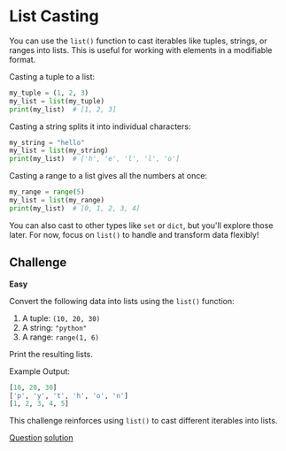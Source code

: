 # List Casting

You can use the `list()` function to cast iterables like tuples, strings, or ranges into lists. This is useful for working with elements in a modifiable format.

Casting a tuple to a list:

```python
my_tuple = (1, 2, 3)
my_list = list(my_tuple)
print(my_list)  # [1, 2, 3]
```

Casting a string splits it into individual characters:

```python
my_string = "hello"
my_list = list(my_string)
print(my_list)  # ['h', 'e', 'l', 'l', 'o']
```

Casting a range to a list gives all the numbers at once:

```python
my_range = range(5)
my_list = list(my_range)
print(my_list)  # [0, 1, 2, 3, 4]
```

You can also cast to other types like `set` or `dict`, but you'll explore those later. For now, focus on `list()` to handle and transform data flexibly!

## Challenge

**Easy**

Convert the following data into lists using the `list()` function:

1. A tuple: `(10, 20, 30)`
2. A string: `"python"`
3. A range: `range(1, 6)`

Print the resulting lists.

Example Output:

```python
[10, 20, 30]
['p', 'y', 't', 'h', 'o', 'n']
[1, 2, 3, 4, 5]
```

This challenge reinforces using `list()` to cast different iterables into lists.

[Question](q.py) [solution](solution.py)